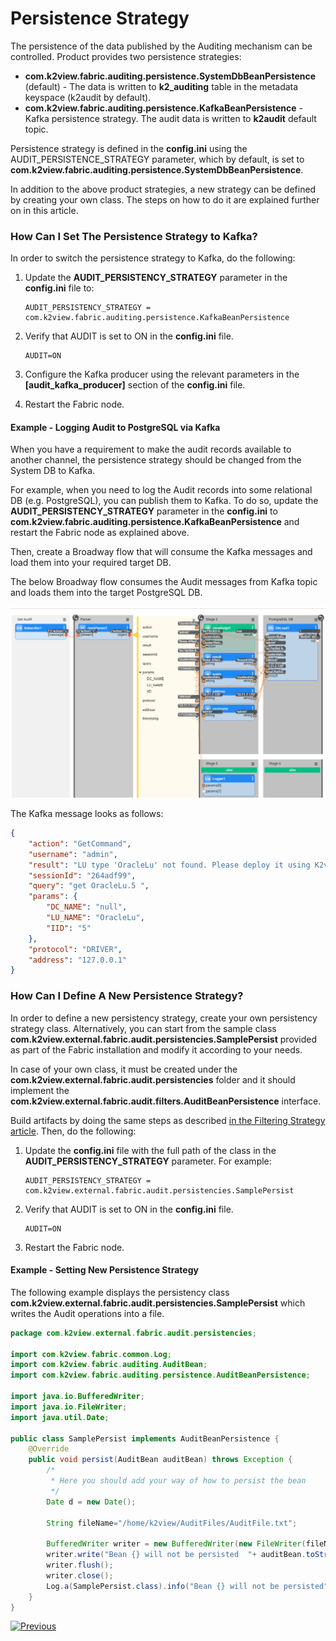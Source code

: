 <studio>

# Persistence Strategy

The persistence of the data published by the Auditing mechanism can be controlled. Product provides two persistence strategies:

* **com.k2view.fabric.auditing.persistence.SystemDbBeanPersistence** (default) - The data is written to **k2_auditing** table in the metadata keyspace (k2audit by default). 
* **com.k2view.fabric.auditing.persistence.KafkaBeanPersistence** - Kafka persistence strategy. The audit data is written to **k2audit** default topic.

Persistence strategy is defined in the **config.ini** using the AUDIT_PERSISTENCE_STRATEGY parameter, which by default, is set to **com.k2view.fabric.auditing.persistence.SystemDbBeanPersistence**.

In addition to the above product strategies, a new strategy can be defined by creating your own class. The steps on how to do it are explained further on in this article.

### How Can I Set The Persistence Strategy to Kafka?

In order to switch the persistence strategy to Kafka, do the following:

1. Update the  **AUDIT_PERSISTENCY_STRATEGY** parameter in the **config.ini** file to: 

   ~~~
   AUDIT_PERSISTENCY_STRATEGY = com.k2view.fabric.auditing.persistence.KafkaBeanPersistence
   ~~~

2. Verify that AUDIT is set to ON in the **config.ini** file.

   ~~~
   AUDIT=ON
   ~~~

3. Configure the Kafka producer using the relevant parameters in the **[audit_kafka_producer]** section of the **config.ini** file.

4. Restart the Fabric node.

#### Example - Logging Audit to PostgreSQL via Kafka

When you have a requirement to make the audit records available to another channel, the persistence strategy should be changed from the System DB to Kafka. 

For example, when you need to log the Audit records into some relational DB (e.g. PostgreSQL), you can publish them to Kafka. To do so, update the **AUDIT_PERSISTENCY_STRATEGY** parameter in the **config.ini** to **com.k2view.fabric.auditing.persistence.KafkaBeanPersistence** and restart the Fabric node as explained above.

Then, create a Broadway flow that will consume the Kafka messages and load them into your required target DB. 

The below Broadway flow consumes the Audit messages from Kafka topic and loads them into the target PostgreSQL DB.

![](images/03_kafka_persistance.png)

The Kafka message looks as follows:

~~~json
{
	"action": "GetCommand",
	"username": "admin",
	"result": "LU type 'OracleLu' not found. Please deploy it using K2view Fabric Studio",
	"sessionId": "264adf99",
	"query": "get OracleLu.5 ",
	"params": {
		"DC_NAME": "null",
		"LU_NAME": "OracleLu",
		"IID": "5"
	},
	"protocol": "DRIVER",
	"address": "127.0.0.1"
}
~~~



### How Can I Define A New Persistence Strategy?

In order to define a new persistency strategy, create your own persistency strategy class. Alternatively, you can start from the sample class **com.k2view.external.fabric.audit.persistencies.SamplePersist** provided as part of the Fabric installation and modify it according to your needs. 

In case of your own class, it must be created under the **com.k2view.external.fabric.audit.persistencies** folder and it should implement the **com.k2view.external.fabric.audit.filters.AuditBeanPersistence** interface. 

Build artifacts by doing the same steps as described [in the Filtering Strategy article](02_filtering_strategy.md). Then, do the following:

1. Update the **config.ini** file with the full path of the class in the  **AUDIT_PERSISTENCY_STRATEGY** parameter. For example:

   ~~~
   AUDIT_PERSISTENCY_STRATEGY = com.k2view.external.fabric.audit.persistencies.SamplePersist
   ~~~

2. Verify that AUDIT is set to ON in the **config.ini** file.

   ~~~
   AUDIT=ON
   ~~~

3. Restart the Fabric node.

#### Example - Setting New Persistence Strategy

The following example displays the persistency class **com.k2view.external.fabric.audit.persistencies.SamplePersist** which writes the Audit operations into a file.

~~~java
package com.k2view.external.fabric.audit.persistencies;

import com.k2view.fabric.common.Log;
import com.k2view.fabric.auditing.AuditBean;
import com.k2view.fabric.auditing.persistence.AuditBeanPersistence;

import java.io.BufferedWriter;
import java.io.FileWriter;
import java.util.Date;

public class SamplePersist implements AuditBeanPersistence {
    @Override
    public void persist(AuditBean auditBean) throws Exception {
        /*
         * Here you should add your way of how to persist the bean
         */
        Date d = new Date();
        
        String fileName="/home/k2view/AuditFiles/AuditFile.txt";
        
        BufferedWriter writer = new BufferedWriter(new FileWriter(fileName, true));
        writer.write("Bean {} will not be persisted  "+ auditBean.toString());
        writer.flush();
        writer.close();
        Log.a(SamplePersist.class).info("Bean {} will not be persisted", auditBean.toString());
    }
}

~~~



[![Previous](/articles/images/Previous.png)](02_filtering_strategy.md)

</studio>
